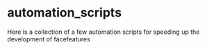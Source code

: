 # automation_scripts
Here is a collection of a few automation scripts for speeding up the development of facefeatures
